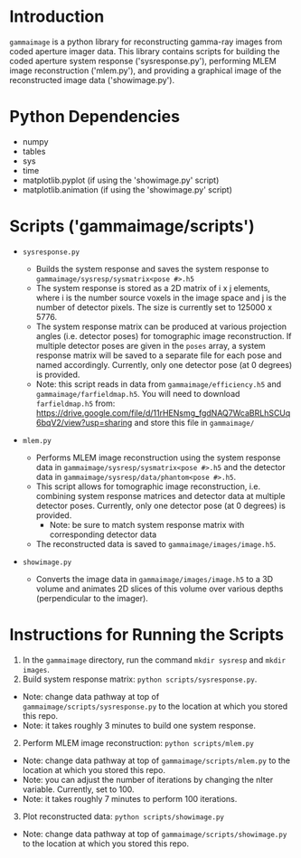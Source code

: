 # Introduction
`gammaimage` is a python library for reconstructing gamma-ray images from coded aperture imager data. This library contains scripts for building the coded aperture system response ('sysresponse.py'), performing MLEM image reconstruction ('mlem.py'), and providing a graphical image of the reconstructed image data ('showimage.py').

# Python Dependencies
- numpy
- tables
- sys
- time
- matplotlib.pyplot (if using the 'showimage.py' script)
- matplotlib.animation (if using the 'showimage.py' script)

# Scripts ('gammaimage/scripts')
- `sysresponse.py`
  - Builds the system response and saves the system response to `gammaimage/sysresp/sysmatrix<pose #>.h5`
  - The system response is stored as a 2D matrix of i x j elements, where i is the number source voxels in the image space and j is the number of detector pixels. The size is currently set to 125000 x 5776.
  - The system response matrix can be produced at various projection angles (i.e. detector poses) for tomographic image reconstruction. If multiple detector poses are given in the `poses` array, a system response matrix will be saved to a separate file for each pose and named accordingly. Currently, only one detector pose (at 0 degrees) is provided.
  - Note: this script reads in data from `gammaimage/efficiency.h5` and `gammaimage/farfieldmap.h5`. You will need to download `farfieldmap.h5` from: https://drive.google.com/file/d/11rHENsmg_fgdNAQ7WcaBRLhSCUq6bqV2/view?usp=sharing and store this file in `gammaimage/`

- `mlem.py`
  - Performs MLEM image reconstruction using the system response data in `gammaimage/sysresp/sysmatrix<pose #>.h5` and the detector data in `gammaimage/sysresp/data/phantom<pose #>.h5`.
  - This script allows for tomographic image reconstruction, i.e. combining system response matrices and detector data at multiple detector poses. Currently, only one detector pose (at 0 degrees) is provided.
    - Note: be sure to match system response matrix with corresponding detector data
  - The reconstructed data is saved to `gammaimage/images/image.h5`.

- `showimage.py`
  - Converts the image data in `gammaimage/images/image.h5` to a 3D volume and animates 2D slices of this volume over various depths (perpendicular to the imager).

# Instructions for Running the Scripts
1. In the `gammaimage` directory, run the command `mkdir sysresp` and `mkdir images`.
1. Build system response matrix: `python scripts/sysresponse.py`.
  - Note: change data pathway at top of `gammaimage/scripts/sysresponse.py` to the location at which you stored this repo.
  - Note: it takes roughly 3 minutes to build one system response.
2. Perform MLEM image reconstruction: `python scripts/mlem.py`
  - Note: change data pathway at top of `gammaimage/scripts/mlem.py` to the location at which you stored this repo.
  - Note: you can adjust the number of iterations by changing the nIter variable. Currently, set to 100.
  - Note: it takes roughly 7 minutes to perform 100 iterations.
3. Plot reconstructed data: `python scripts/showimage.py`
  - Note: change data pathway at top of `gammaimage/scripts/showimage.py` to the location at which you stored this repo.
